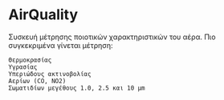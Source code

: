 # AirQuality
Συσκευή μέτρησης ποιοτικών χαρακτηριστικών του αέρα. Πιο συγκεκριμένα γίνεται μέτρηση:

    Θερμοκρασίας
    Υγρασίας
    Υπεριώδους ακτινοβολίας
    Αερίων (CO, NO2)
    Σωματιδίων μεγέθους 1.0, 2.5 και 10 μm

